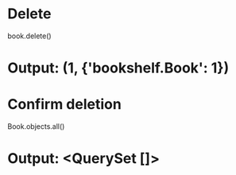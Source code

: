 # Delete
book.delete()
# Output: (1, {'bookshelf.Book': 1})

# Confirm deletion
Book.objects.all()
# Output: <QuerySet []>
